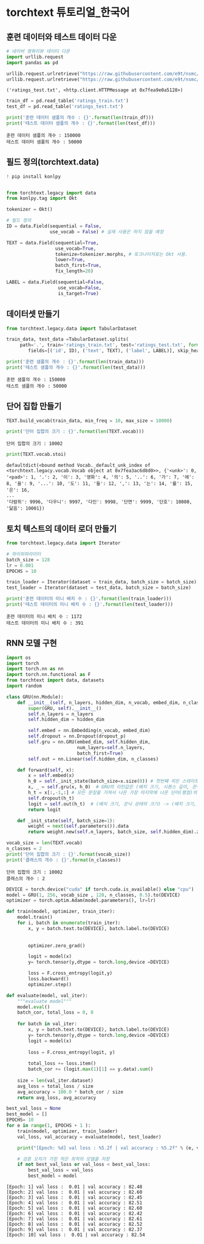 # torchtext 튜토리얼_한국어

## 훈련 데이터와 테스트 데이터 다운


```python
# 네이버 영화리뷰 데이터 다운
import urllib.request
import pandas as pd

urllib.request.urlretrieve("https://raw.githubusercontent.com/e9t/nsmc/master/ratings_train.txt", filename="ratings_train.txt")
urllib.request.urlretrieve("https://raw.githubusercontent.com/e9t/nsmc/master/ratings_test.txt", filename="ratings_test.txt")
```




    ('ratings_test.txt', <http.client.HTTPMessage at 0x7fea9e0a5128>)




```python
train_df = pd.read_table('ratings_train.txt')
test_df = pd.read_table('ratings_test.txt')
```


```python
print('훈련 데이터 샘플의 개수 : {}'.format(len(train_df)))
print('테스트 데이터 샘플의 개수 : {}'.format(len(test_df)))
```

    훈련 데이터 샘플의 개수 : 150000
    테스트 데이터 샘플의 개수 : 50000


## 필드 정의(torchtext.data)


```python
! pip install konlpy
```




```python

from torchtext.legacy import data 
from konlpy.tag import Okt
```


```python
tokenizer = Okt()
```


```python
# 필드 정의
ID = data.Field(sequential = False,
                use_vocab = False) # 실제 사용은 하지 않을 예정

TEXT = data.Field(sequential=True,
                  use_vocab=True,
                  tokenize=tokenizer.morphs, # 토크나이저로는 Okt 사용.
                  lower=True,
                  batch_first=True,
                  fix_length=20)

LABEL = data.Field(sequential=False,
                   use_vocab=False,
                   is_target=True)
```

## 데이터셋 만들기


```python
from torchtext.legacy.data import TabularDataset

train_data, test_data =TabularDataset.splits(
     path='.', train='ratings_train.txt', test='ratings_test.txt', format='tsv',
        fields=[('id', ID), ('text', TEXT), ('label', LABEL)], skip_header=True)

```


```python
print('훈련 샘플의 개수 : {}'.format(len(train_data)))
print('테스트 샘플의 개수 : {}'.format(len(test_data)))
```

    훈련 샘플의 개수 : 150000
    테스트 샘플의 개수 : 50000


## 단어 집합 만들기


```python
TEXT.build_vocab(train_data, min_freq = 10, max_size = 10000)
```


```python
print('단어 집합의 크기 : {}'.format(len(TEXT.vocab)))
```

    단어 집합의 크기 : 10002



```python
print(TEXT.vocab.stoi)
```

    defaultdict(<bound method Vocab._default_unk_index of <torchtext.legacy.vocab.Vocab object at 0x7fea3ac6d8d0>>, {'<unk>': 0, '<pad>': 1, '.': 2, '이': 3, '영화': 4, '의': 5, '..': 6, '가': 7, '에': 8, '을': 9, '...': 10, '도': 11, '들': 12, ',': 13, '는': 14, '를': 15, '은': 16, 
    ... 
    '다람쥐': 9996, '다우니': 9997, '다인': 9998, '단면': 9999, '단호': 10000, '닮음': 10001})


## 토치 텍스트의 데이터 로더 만들기


```python
from torchtext.legacy.data import Iterator
```


```python
# 하이퍼파라미터
batch_size = 128
lr = 0.001
EPOCHS = 10
```


```python
train_loader = Iterator(dataset = train_data, batch_size = batch_size)
test_loader = Iterator(dataset = test_data, batch_size = batch_size)
```


```python
print('훈련 데이터의 미니 배치 수 : {}'.format(len(train_loader)))
print('테스트 데이터의 미니 배치 수 : {}'.format(len(test_loader)))
```

    훈련 데이터의 미니 배치 수 : 1172
    테스트 데이터의 미니 배치 수 : 391


## RNN 모델 구현


```python
import os
import torch
import torch.nn as nn
import torch.nn.functional as F
from torchtext import data, datasets
import random
```


```python
class GRU(nn.Module):
    def __init__(self, n_layers, hidden_dim, n_vocab, embed_dim, n_classes, dropout_p=0.2):
        super(GRU, self).__init__()
        self.n_layers = n_layers
        self.hidden_dim = hidden_dim

        self.embed = nn.Embedding(n_vocab, embed_dim)
        self.dropout = nn.Dropout(dropout_p)
        self.gru = nn.GRU(embed_dim, self.hidden_dim,
                          num_layers=self.n_layers,
                          batch_first=True)
        self.out = nn.Linear(self.hidden_dim, n_classes)

    def forward(self, x):
        x = self.embed(x)
        h_0 = self._init_state(batch_size=x.size(0)) # 첫번째 히든 스테이트를 0벡터로 초기화
        x, _ = self.gru(x, h_0)  # GRU의 리턴값은 (배치 크기, 시퀀스 길이, 은닉 상태의 크기)
        h_t = x[:,-1,:] # 모든 문장을 거쳐서 나온 가장 마지막에 나온 단어(평점)의 값
        self.dropout(h_t)
        logit = self.out(h_t)  # (배치 크기, 은닉 상태의 크기) -> (배치 크기, 출력층의 크기)
        return logit

    def _init_state(self, batch_size=1):
        weight = next(self.parameters()).data
        return weight.new(self.n_layers, batch_size, self.hidden_dim).zero_()
```


```python
vocab_size = len(TEXT.vocab) 
n_classes = 2
print('단어 집합의 크기 : {}'.format(vocab_size))
print('클래스의 개수 : {}'.format(n_classes))
```

    단어 집합의 크기 : 10002
    클래스의 개수 : 2



```python
DEVICE = torch.device("cuda" if torch.cuda.is_available() else "cpu")
model = GRU(1, 256, vocab_size , 128, n_classes, 0.5).to(DEVICE)
optimizer = torch.optim.Adam(model.parameters(), lr=lr)
```


```python
def train(model, optimizer, train_iter):
    model.train()
    for i, batch in enumerate(train_iter):
        x, y = batch.text.to(DEVICE), batch.label.to(DEVICE)
        
        
        optimizer.zero_grad()

        logit = model(x)
        y= torch.tensor(y,dtype = torch.long,device =DEVICE)

        loss = F.cross_entropy(logit,y)
        loss.backward()
        optimizer.step()
```


```python
def evaluate(model, val_iter):
    """evaluate model"""
    model.eval()
    batch_cor, total_loss = 0, 0
    
    for batch in val_iter:
        x, y = batch.text.to(DEVICE), batch.label.to(DEVICE)
        y= torch.tensor(y,dtype = torch.long,device =DEVICE)
        logit = model(x)
        
        loss = F.cross_entropy(logit, y)
        
        total_loss += loss.item()
        batch_cor += (logit.max(1)[1] == y.data).sum() 
        
    size = len(val_iter.dataset)
    avg_loss = total_loss / size 
    avg_accuracy = 100.0 * batch_cor / size
    return avg_loss, avg_accuracy
```


```python
best_val_loss = None
best_model = []
EPOCHS= 10
for e in range(1, EPOCHS + 1 ):
    train(model, optimizer, train_loader)
    val_loss, val_accuracy = evaluate(model, test_loader)

    print("[Epoch: %d] val loss : %5.2f | val accuracy : %5.2f" % (e, val_loss, val_accuracy))

    # 검증 오차가 가장 적은 최적의 모델을 저장
    if not best_val_loss or val_loss < best_val_loss:
        best_val_loss = val_loss
        best_model = model
```

      


    [Epoch: 1] val loss :  0.01 | val accuracy : 82.48
    [Epoch: 2] val loss :  0.01 | val accuracy : 82.60
    [Epoch: 3] val loss :  0.01 | val accuracy : 82.45
    [Epoch: 4] val loss :  0.01 | val accuracy : 82.51
    [Epoch: 5] val loss :  0.01 | val accuracy : 82.60
    [Epoch: 6] val loss :  0.01 | val accuracy : 82.42
    [Epoch: 7] val loss :  0.01 | val accuracy : 82.61
    [Epoch: 8] val loss :  0.01 | val accuracy : 82.52
    [Epoch: 9] val loss :  0.01 | val accuracy : 82.37
    [Epoch: 10] val loss :  0.01 | val accuracy : 82.54


